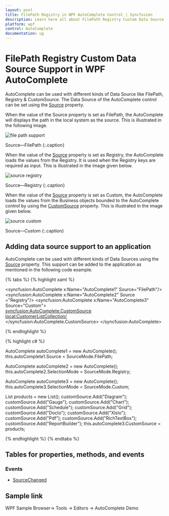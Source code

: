 ```yaml
---
layout: post
title: FilePath Registry in WPF AutoComplete Control | Syncfusion
description: Learn here all about FilePath Registry Custom Data Source Support in Syncfusion WPF AutoComplete (Classic) control and more.
platform: wpf
control: AutoComplete
documentation: ug
---
```


# FilePath Registry Custom Data Source Support in WPF AutoComplete

AutoComplete can be used with different kinds of Data Source like FilePath, Registry & CustomSource. The Data 
Source of the AutoComplete control can be set using the [Source](https://help.syncfusion.com/cr/wpf/Syncfusion.Windows.Tools.Controls.AutoComplete.html#Syncfusion_Windows_Tools_Controls_AutoComplete_Source) property.

When the value of the Source property is set as FilePath, the AutoComplete will displays the path in the local 
system as the source. This is illustrated in the following image. 

![file path support](FilePath-Registry--Custom-Data-Source-Support_images/FilePath-Registry--Custom-Data-Source-Support_img1.png)

Source—FilePath
{:.caption}

When the value of the [Source](https://help.syncfusion.com/cr/wpf/Syncfusion.Windows.Tools.Controls.AutoComplete.html#Syncfusion_Windows_Tools_Controls_AutoComplete_Source) property is set as Registry, the AutoComplete loads the values from the Registry. It 
is used when the Registry keys are required as input. This is illustrated in the image given below.

![source registry](FilePath-Registry--Custom-Data-Source-Support_images/FilePath-Registry--Custom-Data-Source-Support_img2.png)

Source—Registry
{:.caption}

When the value of the [Source](https://help.syncfusion.com/cr/wpf/Syncfusion.Windows.Tools.Controls.AutoComplete.html#Syncfusion_Windows_Tools_Controls_AutoComplete_Source) property is set as Custom, the AutoComplete loads the values from the Business objects 
bounded to the AutoComplete control by using the [CustomSource](https://help.syncfusion.com/cr/wpf/Syncfusion.Windows.Tools.Controls.AutoComplete.html#Syncfusion_Windows_Tools_Controls_AutoComplete_CustomSource) property. This is illustrated in the image given 
below.

![source custom](FilePath-Registry--Custom-Data-Source-Support_images/FilePath-Registry--Custom-Data-Source-Support_img3.png)

Source—Custom
{:.caption}

## Adding data source support to an application

AutoComplete can be used with different kinds of Data Sources using the [Source](https://help.syncfusion.com/cr/wpf/Syncfusion.Windows.Tools.Controls.AutoComplete.html#Syncfusion_Windows_Tools_Controls_AutoComplete_Source) property. This support can be added 
to the application as mentioned in the following code example.

{% tabs %}
{% highlight xaml %}

<syncfusion:AutoComplete x:Name="AutoComplete1" Source="FilePath"/>
<syncfusion:AutoComplete x:Name="AutoComplete2" Source ="Registry"/>
<syncfusion:AutoComplete x:Name="AutoComplete3" Source="Custom">     
<syncfusion:AutoComplete.CustomSource>             
<local:CustomerListCollection/>     
</syncfusion:AutoComplete.CustomSource>
</syncfusion:AutoComplete>

{% endhighlight %}

{% highlight c# %}

AutoComplete autoComplete1 = new AutoComplete();
this.autoComplete1.Source = SourceMode.FilePath;

AutoComplete autoComplete2 = new AutoComplete();
this.autoComplete2.SelectionMode = SourceMode.Registry;

AutoComplete autoComplete3 = new AutoComplete();
this.autoComplete3.SelectionMode = SourceMode.Custom;

List<String> products = new List<String>();
customSource.Add("Diagram");
customSource.Add("Gauge");
customSource.Add("Chart");
customSource.Add("Schedule");
customSource.Add("Grid");
customSource.Add("DocIo");
customSource.Add("XlsIo");
customSource.Add("Pdf");
customSource.Add("RichTextBox");
customSource.Add("ReportBuilder");
this.autoComplete3.CustomSource = products;

{% endhighlight %}
{% endtabs %}

## Tables for properties, methods, and events

### Events

* [SourceChanged](https://help.syncfusion.com/cr/wpf/Syncfusion.Windows.Tools.Controls.AutoComplete.html)

## Sample link

WPF Sample Browser-> Tools -> Editors -> AutoComplete Demo
